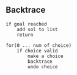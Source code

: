 ## Backtrace

    if goal reached
	    add sol to list
	    return
	
	for(0 ... num of choice)
		if choice valid
			make a choice
			backtrace
			undo choice

